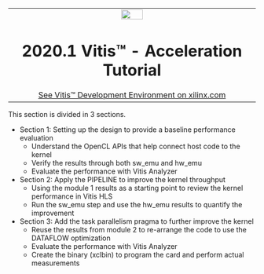 <table width="100%">
 <tr width="100%">
    <td align="center"><img src="https://www.xilinx.com/content/dam/xilinx/imgs/press/media-kits/corporate/xilinx-logo.png" width="30%"/><h1>2020.1 Vitis™ - Acceleration Tutorial</h1>
    <a href="https://www.xilinx.com/products/design-tools/vitis.html">See Vitis™ Development Environment on xilinx.com</a>
    </td>
 </tr>
</table>

This section is divided in 3 sections.
* Section 1: Setting up the design to provide a baseline performance evaluation
  + Understand the OpenCL APIs that help connect host code to the kernel
  + Verify the results through both sw_emu and hw_emu
  + Evaluate the performance with Vitis Analyzer
* Section 2: Apply the PIPELINE to improve the kernel throughput
  + Using the module 1 results as a starting point to review the kernel performance in Vitis HLS
  + Run the sw_emu step and use the hw_emu results to quantify the improvement 
* Section 3: Add the task parallelism pragma to further improve the kernel
  + Reuse the results from module 2 to re-arrange the code to use the DATAFLOW optimization
  + Evaluate the performance with Vitis Analyzer
  + Create the binary (xclbin) to program the card and perform actual measurements

